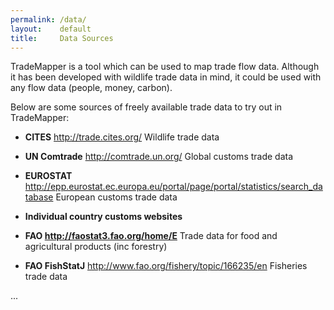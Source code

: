 ```yaml
---
permalink: /data/
layout:    default
title:     Data Sources
---
```


TradeMapper is a tool which can be used to map trade flow data. Although it has been developed with wildlife trade data in mind, it could be used with any flow data (people, money, carbon). 

Below are some sources of freely available trade data to try out in TradeMapper:

* __CITES__ http://trade.cites.org/ Wildlife trade data

* __UN Comtrade__ http://comtrade.un.org/ Global customs trade data

* __EUROSTAT__ http://epp.eurostat.ec.europa.eu/portal/page/portal/statistics/search_database European customs trade data

* __Individual country customs websites__

* __FAO http://faostat3.fao.org/home/E__ Trade data for food and agricultural products (inc forestry)

* __FAO FishStatJ__ http://www.fao.org/fishery/topic/166235/en Fisheries trade data

...
